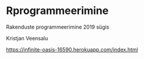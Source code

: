 # Rprogrammeerimine
Rakenduste programmeerimine 2019 sügis


Kristjan Veensalu 

https://infinite-oasis-16590.herokuapp.com/index.html
